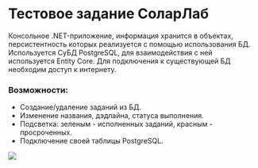 # Тестовое задание СоларЛаб

Консольное .NET-приложение, информация хранится в объектах, персистентность которых реализуется с помощью использования БД. Используется СуБД PostgreSQL, для взаимодействия с ней используется Entity Core. Для подключения к существующей БД необходим доступ к интернету.

### Возможности:
* Создание/удаление заданий из БД.
* Изменение названия, дэдлайна, статуса выполнения.
* Подсветка: зеленым - исполненных заданий, красным - просроченных.
* Подключение своей таблицы PostgreSQL.

![](https://i.ibb.co/bJ8m9zf/Screenshot-5.png)
